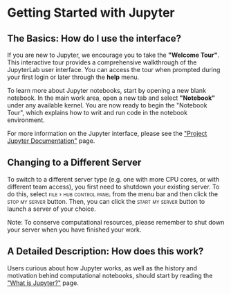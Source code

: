 # Getting Started with Jupyter

## The Basics: How do I use the interface?
If you are new to Jupyter, we encourage you to take the **"Welcome Tour"**. This interactive tour provides a comprehensive walkthrough of the JupyterLab user interface. You can access the tour when prompted during your first login or later through the **help** menu. 

To learn more about Jupyter notebooks, start by opening a new blank notebook. In the main work area, open a new tab and select **"Notebook"** under any available kernel. You are now ready to begin the "Notebook Tour", which explains how to writ and run code in the notebook environment.

For more information on the Jupyter interface, please see the ["Project Jupyter Documentation"](https://docs.jupyter.org/en/latest/) page.

## Changing to a Different Server
To switch to a different server type (e.g. one with more CPU cores, or with different team access), you first need to shutdown your existing server. To do this, select <span style="font-variant:small-caps;">file › hub control panel</span> from the menu bar and then click the <span style="font-variant:small-caps;">stop my server</span> button. Then, you can click the <span style="font-variant:small-caps;">start my server</span> button to launch a server of your choice.

Note: To conserve computational resources, please remember to shut down your server when you have finished your work.

## A Detailed Description: How does this work?
Users curious about how Jupyter works, as well as the history and motivation behind computational notebooks, should start by reading the ["What is Jupyter?"](https://docs.jupyter.org/en/latest/what_is_jupyter.html) page.
